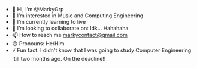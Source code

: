 - 👋 Hi, I’m @MarkyGrp
- 👀 I’m interested in Music and Computing Engineering
- 🌱 I’m currently learning to live
- 💞️ I’m looking to collaborate on: Idk... Hahahaha
- 📫 How to reach me markycontact@gmail.com
- 😄 Pronouns: He/Him
- ⚡ Fun fact: I didn't know that I was going to study Computer Engineering 'till two months ago. On the deadline!!

<!---
MarkyGrp/MarkyGrp is a ✨ special ✨ repository because its `README.md` (this file) appears on your GitHub profile.
You can click the Preview link to take a look at your changes.
--->
